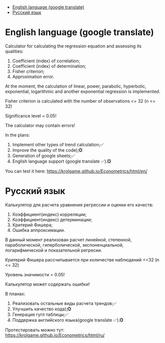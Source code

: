* [English language (google translate)](#english-language)
* [Русский язык](#русский-язык)

# English language (google translate)

Calculator for calculating the regression equation and assessing its qualities:
1) Coefficient (index) of correlation;
2) Coefficient (index) of determination;
3) Fisher criterion;
5) Approximation error.

At the moment, the calculation of linear, power, parabolic, hyperbolic, exponential, logarithmic and another exponential regression is implemented.

Fisher criterion is calculated with the number of observations <= 32 (n <= 32)

Significance level = 0.05!

The calculator may contain errors!

In the plans:
1) Implement other types of trend calculation;&#9989;
2) Improve the quality of the code);&#10062;
3) Generation of google sheets;&#9989;
4) English language support (google translate &#9989;).&#10062;

You can test it here: https://krolgame.github.io/Econometrics/html/en/

# Русский язык

Калькулятор для расчета уравнения регрессии и оценки его качеств:
1) Коэффициент(индекс) корреляции;
2) Коэффициент(индекс) детерминации;
3) Критерий Фишера;
5) Ошибка аппроксимации.

В данный момент реализован расчет линейной, степенной, параболической, гиперболической, экспоненциальной, логарифмической и показательной регресии. 

Критерий Фишера рассчитывается при количестве наблюдений <=32 (n <= 32)

Уровень значимости = 0.05!

Калькулятор может содержать ошибки!

В планах:
1) Реализовать остальные виды расчета трендов;&#9989;
2) Улучшить качество кода);&#10062;
3) Генерация гугл таблицы;&#9989;
4) Поддержка английского языка(google translate &#9989;).&#10062;

Протестировать можно тут: https://krolgame.github.io/Econometrics/html/ru/

